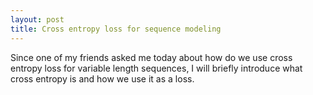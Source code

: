 ```yaml
---
layout: post
title: Cross entropy loss for sequence modeling
---
```


Since one of my friends asked me today about how do we use cross entropy loss for variable length sequences, I will briefly introduce what cross entropy is and how we use it as a loss.
